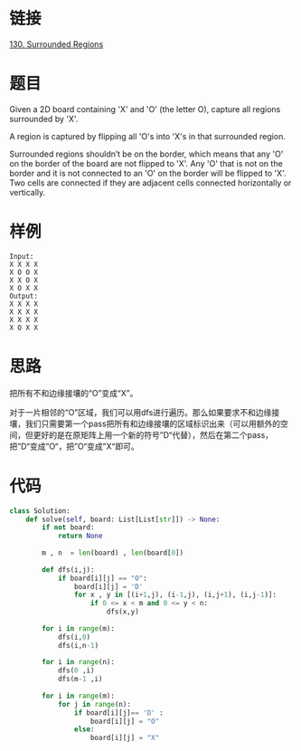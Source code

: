 # 链接
[130. Surrounded Regions](https://leetcode.com/problems/surrounded-regions/)

# 题目
Given a 2D board containing 'X' and 'O' (the letter O), capture all regions surrounded by 'X'.

A region is captured by flipping all 'O's into 'X's in that surrounded region.

Surrounded regions shouldn’t be on the border, which means that any 'O' on the border of the board are not flipped to 'X'. Any 'O' that is not on the border and it is not connected to an 'O' on the border will be flipped to 'X'. Two cells are connected if they are adjacent cells connected horizontally or vertically.

# 样例
```
Input:
X X X X
X O O X
X X O X
X O X X
Output:
X X X X
X X X X
X X X X
X O X X
```

# 思路
把所有不和边缘接壤的“O”变成“X”。

对于一片相邻的“O”区域，我们可以用dfs进行遍历。那么如果要求不和边缘接壤，我们只需要第一个pass把所有和边缘接壤的区域标识出来（可以用额外的空间，但更好的是在原矩阵上用一个新的符号”D“代替），然后在第二个pass，把”D“变成”O“，把”O“变成”X“即可。

# 代码
```python
class Solution:
    def solve(self, board: List[List[str]]) -> None:
        if not board:
            return None
	
        m , n  = len(board) , len(board[0])
            
        def dfs(i,j):                              
            if board[i][j] == "O":
                board[i][j] = 'D'
                for x , y in [(i+1,j), (i-1,j), (i,j+1), (i,j-1)]:
                    if 0 <= x < m and 0 <= y < n:
                        dfs(x,y) 
                            
        for i in range(m):
            dfs(i,0)
            dfs(i,n-1)
        
        for i in range(n):
            dfs(0 ,i)
            dfs(m-1 ,i)
            
        for i in range(m):
            for j in range(n):
                if board[i][j]== 'D' :
                    board[i][j] = "O"
                else:
                    board[i][j] = "X"
```